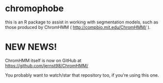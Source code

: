 chromophobe
===========

this is an R package to assist in working with segmentation models, such as 
those produced by ChromHMM ( http://compbio.mit.edu/ChromHMM/ ). 


NEW NEWS!
=========

ChromHMM itself is now on GitHub at https://github.com/jernst98/ChromHMM/

You probably want to watch/star that repository too, if you're using this one.
